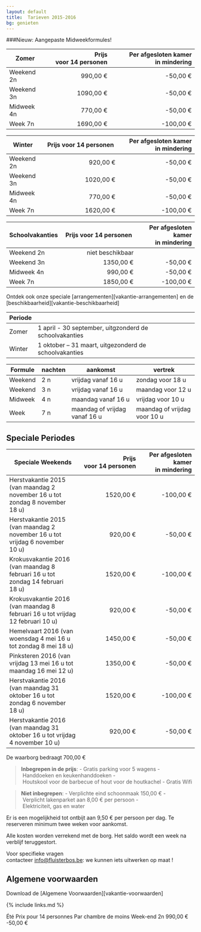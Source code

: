 ```yaml
---
layout: default
title:  Tarieven 2015-2016
bg: genieten 
---
```


###Nieuw: Aangepaste Midweekformules!


|Zomer      | Prijs voor 14 personen | Per afgesloten kamer in mindering
|-----------|-----------------------:|---------------------------:
|Weekend 2n |   990,00&nbsp;€        |  -50,00&nbsp;€
|Weekend 3n |  1090,00&nbsp;€        |  -50,00&nbsp;€
|Midweek 4n |   770,00&nbsp;€        |  -50,00&nbsp;€
|Week 7n    |  1690,00&nbsp;€        | -100,00&nbsp;€

|Winter     | Prijs voor 14 personen | Per afgesloten kamer in mindering
|-----------|-----------------------:|---------------------------:
|Weekend 2n |   920,00&nbsp;€        |  -50,00&nbsp;€
|Weekend 3n |  1020,00&nbsp;€        |  -50,00&nbsp;€
|Midweek 4n |   770,00&nbsp;€        |  -50,00&nbsp;€
|Week 7n    |  1620,00&nbsp;€        | -100,00&nbsp;€

|Schoolvakanties | Prijs voor 14 personen | Per afgesloten kamer in mindering
|-----------|-----------------------:|---------------------------:
|Weekend 2n |   niet beschikbaar     | 
|Weekend 3n |  1350,00&nbsp;€        |  -50,00&nbsp;€
|Midweek 4n |   990,00&nbsp;€        |  -50,00&nbsp;€
|Week 7n    |  1850,00&nbsp;€        | -100,00&nbsp;€

Ontdek ook onze speciale [arrangementen][vakantie-arrangementen] en de [beschikbaarheid][vakantie-beschikbaarheid]

|Periode ||
|------- |-------------
|Zomer   |  1 april - 30 september, uitgzonderd de schoolvakanties            
|Winter  |  1 oktober – 31 maart, uitgezonderd de schoolvakanties 

|Formule          | nachten | aankomst                                | vertrek
|-----------------|---------|-----------------------------------------|-----------------------------------
|Weekend          | 2 n     | vrijdag vanaf&nbsp;16&nbsp;u            | zondag voor&nbsp;18&nbsp;u
|Weekend          | 3 n     | vrijdag vanaf&nbsp;16&nbsp;u            | maandag voor&nbsp;12&nbsp;u
|Midweek          | 4 n     | maandag vanaf&nbsp;16&nbsp;u            | vrijdag voor&nbsp;10&nbsp;u
|Week             | 7 n     | maandag of vrijdag vanaf&nbsp;16&nbsp;u | maandag of vrijdag  voor&nbsp;10&nbsp;u


## Speciale Periodes

|Speciale Weekends         | Prijs voor 14 personen                                       | Per afgesloten kamer in mindering
|--------------------------|-------------------------------------------------------------:|----------------------------------:
|Herstvakantie 2015 (van maandag 2 november 16&nbsp;u tot zondag 8 november 18&nbsp;u)    | 1520,00&nbsp;€ | -100,00&nbsp;€
|Herstvakantie 2015 (van maandag 2 november 16&nbsp;u tot vrijdag 6 november 10&nbsp;u)   |  920,00&nbsp;€ |  -50,00&nbsp;€
|Krokusvakantie 2016 (van maandag 8 februari 16&nbsp;u tot zondag 14 februari 18&nbsp;u)  | 1520,00&nbsp;€ | -100,00&nbsp;€
|Krokusvakantie 2016 (van maandag 8 februari 16&nbsp;u tot vrijdag 12 februari 10&nbsp;u) |  920,00&nbsp;€ |  -50,00&nbsp;€
|Hemelvaart 2016 (van woensdag 4 mei 16&nbsp;u tot zondag 8 mei 18&nbsp;u)                | 1450,00&nbsp;€ |  -50,00&nbsp;€
|Pinksteren 2016 (van vrijdag 13 mei 16&nbsp;u tot maandag 16 mei 12&nbsp;u)              | 1350,00&nbsp;€ |  -50,00&nbsp;€
|Herstvakantie 2016 (van maandag 31 oktober 16&nbsp;u tot zondag 6 november 18&nbsp;u)    | 1520,00&nbsp;€ | -100,00&nbsp;€
|Herstvakantie 2016 (van maandag 31 oktober 16&nbsp;u tot vrijdag 4 november 10&nbsp;u)   |  920,00&nbsp;€ |  -50,00&nbsp;€


De waarborg bedraagt 700,00&nbsp;€

> **Inbegrepen in de prijs**: - Gratis parking voor 5 wagens - Handdoeken en keukenhanddoeken - Houtskool voor de barbecue of hout voor de houtkachel - Gratis Wifi

> **Niet inbegrepen**: - Verplichte eind schoonmaak 150,00&nbsp;€ - Verplicht lakenparket aan 8,00&nbsp;€ per persoon - Elektriciteit, gas en water

Er is een mogelijkheid tot ontbijt aan 9,50&nbsp;€ per persoon per dag. Te reserveren minimum twee weken voor aankomst.

Alle kosten worden verrekend met de borg. Het saldo wordt een week na verblijf teruggestort.

Voor specifieke vragen contacteer info@fluisterbos.be: we kunnen iets uitwerken op maat !

## Algemene voorwaarden
Download de [Algemene Voorwaarden][vakantie-voorwaarden]

{% include links.md %}

Été	Prix pour 14 personnes	 Par chambre de moins
 Week-end 2n	990,00 €	  -50,00 €
 